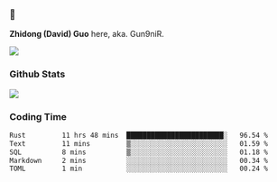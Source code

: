 ### 👋 

**Zhidong (David) Guo** here, aka. Gun9niR.

![](https://komarev.com/ghpvc/?username=Gun9niR&label=Total+Views)

### Github Stats

<img src="https://github-readme-stats.vercel.app/api?username=Gun9niR&count_private=true&show_icons=true&theme=vue-dark&hide_title=true">

### Coding Time

<!--START_SECTION:waka-->

```txt
Rust         11 hrs 48 mins  ████████████████████████░   96.54 %
Text         11 mins         ▒░░░░░░░░░░░░░░░░░░░░░░░░   01.59 %
SQL          8 mins          ▒░░░░░░░░░░░░░░░░░░░░░░░░   01.18 %
Markdown     2 mins          ░░░░░░░░░░░░░░░░░░░░░░░░░   00.34 %
TOML         1 min           ░░░░░░░░░░░░░░░░░░░░░░░░░   00.24 %
```

<!--END_SECTION:waka-->
